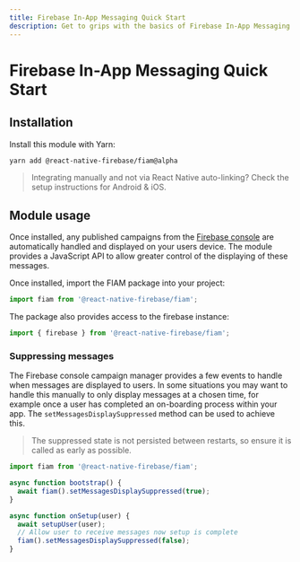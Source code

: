 ```yaml
---
title: Firebase In-App Messaging Quick Start
description: Get to grips with the basics of Firebase In-App Messaging in React Native Firebase
---
```


# Firebase In-App Messaging Quick Start

## Installation

Install this module with Yarn:

```bash
yarn add @react-native-firebase/fiam@alpha
```

> Integrating manually and not via React Native auto-linking? Check the setup instructions for <Anchor version group href="/android">Android</Anchor> & <Anchor version group href="/ios">iOS</Anchor>.

## Module usage

Once installed, any published campaigns from the [Firebase console](https://console.firebase.google.com/?utm_source=invertase&utm_medium=fiam&utm_campaign=quick_start) 
are automatically handled and displayed on your users device. The module provides a JavaScript API to allow greater
control of the displaying of these messages. 

Once installed, import the FIAM package into your project:

```js
import fiam from '@react-native-firebase/fiam';
```

The package also provides access to the firebase instance:

```js
import { firebase } from '@react-native-firebase/fiam';
```

### Suppressing messages

The Firebase console campaign manager provides a few events to handle when messages are displayed to users. In some 
situations you may want to handle this manually to only display messages at a chosen time, for example once a user
has completed an on-boarding process within your app. The `setMessagesDisplaySuppressed` method can be used to 
achieve this. 

> The suppressed state is not persisted between restarts, so ensure it is called as early as possible.

```js
import fiam from '@react-native-firebase/fiam';

async function bootstrap() {
  await fiam().setMessagesDisplaySuppressed(true);
}

async function onSetup(user) {
  await setupUser(user);
  // Allow user to receive messages now setup is complete 
  fiam().setMessagesDisplaySuppressed(false);
}
```
